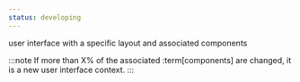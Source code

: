 ```yaml
---
status: developing
---
```


user interface with a specific layout and associated components

:::note
If more than X% of the associated :term[components] are changed, it is a new user interface context.
:::